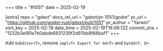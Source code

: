 +++
title = "#1051"
date = 2025-02-19

[extra]
repo = "gdext"
docs_rel_url = "gdext/pr-1051/godot"
pr_url = "https://github.com/godot-rust/gdext/pull/1051"
pr_author = "Yarwin"
sort_key = 2025-02-19
date_time = 2025-02-19T16:06:12Z
commit_sha = "1232b3e191e7b0abde6931239f2d97bb8f66baf1"
+++

Add `OnEditor<T>`, remove `impl<T> Export for Gd<T>` and `DynGd<T, D>`
